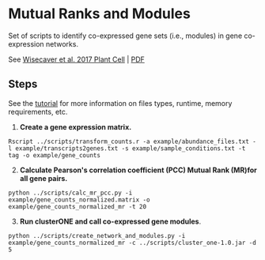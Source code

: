 # Mutual Ranks and Modules
Set of scripts to identify co-expressed gene sets (i.e., modules) in gene co-expression networks. 

See [Wisecaver et al. 2017 Plant Cell](https://www.ncbi.nlm.nih.gov/pubmed/28408660) | [PDF](https://static1.squarespace.com/static/59c96b9a51a584c476f1f6f1/t/59dc24f4a9db09b4a109ae77/1507599609212/Plant+Cell+2017+Wisecaver.pdf)

## Steps
See the [tutorial](https://github.rcac.purdue.edu/jwisecav/coexp-pipe/blob/master/tutorial/mutual_ranks_to_modules.ipynb) for more information on files types, runtime, memory requirements, etc.  

1. **Create a gene expression matrix.** 
```
Rscript ../scripts/transform_counts.r -a example/abundance_files.txt -l example/transcripts2genes.txt -s example/sample_conditions.txt -t tag -o example/gene_counts 
```


2. **Calculate Pearson's correlation coefficient (PCC) Mutual Rank (MR)for all gene pairs.**
```
python ../scripts/calc_mr_pcc.py -i example/gene_counts_normalized.matrix -o example/gene_counts_normalized_mr -t 20
```


3. **Run clusterONE and call co-expressed gene modules**. 
```
python ../scripts/create_network_and_modules.py -i example/gene_counts_normalized_mr -c ../scripts/cluster_one-1.0.jar -d 5
```
